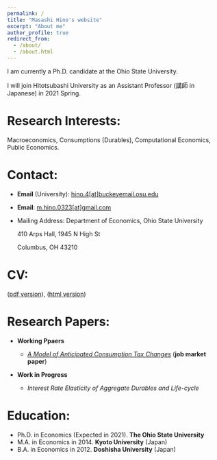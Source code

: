 ```yaml
---
permalink: /
title: "Masashi Hino's website"
excerpt: "About me"
author_profile: true
redirect_from: 
  - /about/
  - /about.html
---
```

I am currently a Ph.D. candidate at the Ohio State University.

I will join Hitotsubashi University as an Assistant Professor (講師 in Japanese) in 2021 Spring. 


Research Interests:
======
Macroeconomics, Consumptions (Durables), Computational Economics, Public Economics.

Contact:
======
* **Email** (University): [hino.4[at]buckeyemail.osu.edu](mailto:hino.4@buckeyemail.osu.edu)

* **Email**: [m.hino.0323[at]gmail.com](mailto:m.hino.0323@gmail.com)

* Mailing Address: Department of Economics, Ohio State University

  410 Arps Hall, 1945 N High St

  Columbus, OH 43210

CV:
======
([pdf version](https://masashihino.github.io/files/Hino_CV.pdf)), ([html version](https://masashihino.github.io/cv/))

Research Papers:
======
* **Working Ppaers**

  * *[A Model of Anticipated Consumption Tax Changes](https://masashihino.github.io/files/Hino_CT_Irr_paper_2020Dec.pdf)* (**job market paper**)
  
  
* **Work in Progress**
  * *Interest Rate Elasticity of Aggregate Durables and Life-cycle*

Education:
=====
* Ph.D. in Economics (Expected in 2021). **The Ohio State University**
* M.A. in Economics in 2014. **Kyoto University** (Japan)
* B.A. in Economics in 2012. **Doshisha University** (Japan)

